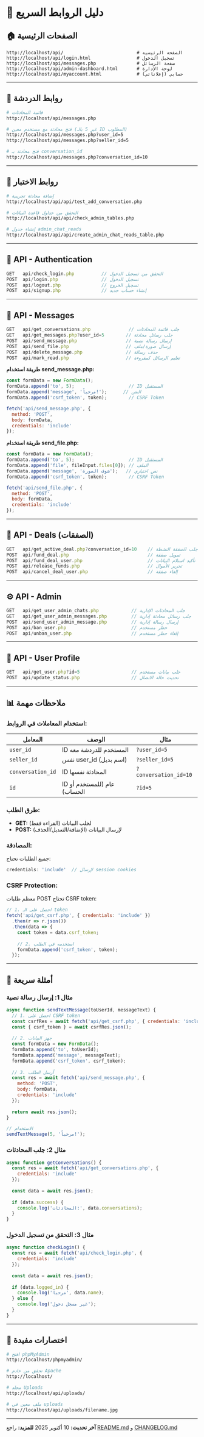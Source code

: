 # 🔗 دليل الروابط السريع

## 🏠 الصفحات الرئيسية

```
http://localhost/api/                           # الصفحة الرئيسية
http://localhost/api/login.html                 # تسجيل الدخول
http://localhost/api/messages.php               # صفحة الرسائل
http://localhost/api/admin-dashboard.html       # لوحة الإدارة
http://localhost/api/myaccount.html             # حسابي (إعلاناتي)
```

---

## 💬 روابط الدردشة

```bash
# قائمة المحادثات
http://localhost/api/messages.php

# فتح محادثة مع مستخدم معين (غير 5 بالـ ID المطلوب)
http://localhost/api/messages.php?user_id=5
http://localhost/api/messages.php?seller_id=5

# فتح محادثة بـ conversation_id
http://localhost/api/messages.php?conversation_id=10
```

---

## 🔧 روابط الاختبار

```bash
# إضافة محادثة تجريبية
http://localhost/api/api/test_add_conversation.php

# التحقق من جداول قاعدة البيانات
http://localhost/api/api/check_admin_tables.php

# إنشاء جدول admin_chat_reads
http://localhost/api/api/create_admin_chat_reads_table.php
```

---

## 🔐 API - Authentication

```javascript
GET   api/check_login.php          // التحقق من تسجيل الدخول
POST  api/login.php                // تسجيل الدخول
POST  api/logout.php               // تسجيل الخروج
POST  api/signup.php               // إنشاء حساب جديد
```

---

## 💬 API - Messages

```javascript
GET   api/get_conversations.php              // جلب قائمة المحادثات
GET   api/get_messages.php?user_id=5        // جلب رسائل محادثة
POST  api/send_message.php                  // إرسال رسالة نصية
POST  api/send_file.php                     // إرسال صورة/ملف
POST  api/delete_message.php                // حذف رسالة
POST  api/mark_read.php                     // تعليم الرسائل كمقروءة
```

**طريقة استخدام send_message.php:**
```javascript
const formData = new FormData();
formData.append('to', 5);                    // ID المستقبل
formData.append('message', 'مرحباً!');      // النص
formData.append('csrf_token', token);        // CSRF Token

fetch('api/send_message.php', {
  method: 'POST',
  body: formData,
  credentials: 'include'
});
```

**طريقة استخدام send_file.php:**
```javascript
const formData = new FormData();
formData.append('to', 5);                    // ID المستقبل
formData.append('file', fileInput.files[0]); // الملف
formData.append('message', 'شوف الصورة');   // نص اختياري
formData.append('csrf_token', token);        // CSRF Token

fetch('api/send_file.php', {
  method: 'POST',
  body: formData,
  credentials: 'include'
});
```

---

## 🤝 API - Deals (الصفقات)

```javascript
GET   api/get_active_deal.php?conversation_id=10    // جلب الصفقة النشطة
POST  api/fund_deal.php                             // تمويل صفقة
POST  api/fund_deal_user.php                        // تأكيد استلام البيانات
POST  api/release_funds.php                         // تحرير الأموال
POST  api/cancel_deal_user.php                      // إلغاء صفقة
```

---

## ⚙️ API - Admin

```javascript
GET   api/get_user_admin_chats.php            // جلب المحادثات الإدارية
GET   api/get_user_admin_messages.php         // جلب رسائل محادثة إدارية
POST  api/send_user_admin_message.php         // إرسال رسالة إدارية
POST  api/ban_user.php                        // حظر مستخدم
POST  api/unban_user.php                      // إلغاء حظر مستخدم
```

---

## 👤 API - User Profile

```javascript
GET   api/get_user.php?id=5                   // جلب بيانات مستخدم
POST  api/update_status.php                   // تحديث حالة الاتصال
```

---

## 📊 ملاحظات مهمة

### استخدام المعاملات في الروابط:

| المعامل | الوصف | مثال |
|---------|-------|-------|
| `user_id` | ID المستخدم للدردشة معه | `?user_id=5` |
| `seller_id` | نفس user_id (اسم بديل) | `?seller_id=5` |
| `conversation_id` | ID المحادثة نفسها | `?conversation_id=10` |
| `id` | ID عام (للمستخدم أو الحساب) | `?id=5` |

### طرق الطلب:

- **GET:** لجلب البيانات (القراءة فقط)
- **POST:** لإرسال البيانات (الإضافة/التعديل/الحذف)

### المصادقة:

جميع الطلبات تحتاج:
```javascript
credentials: 'include'  // لإرسال session cookies
```

### CSRF Protection:

معظم طلبات POST تحتاج CSRF token:
```javascript
// 1. احصل على الـ token
fetch('api/get_csrf.php', { credentials: 'include' })
  .then(r => r.json())
  .then(data => {
    const token = data.csrf_token;
    
    // 2. استخدمه في الطلب
    formData.append('csrf_token', token);
  });
```

---

## 🎯 أمثلة سريعة

### مثال 1: إرسال رسالة نصية
```javascript
async function sendTextMessage(toUserId, messageText) {
  // 1. احصل على CSRF token
  const csrfRes = await fetch('api/get_csrf.php', { credentials: 'include' });
  const { csrf_token } = await csrfRes.json();
  
  // 2. جهز البيانات
  const formData = new FormData();
  formData.append('to', toUserId);
  formData.append('message', messageText);
  formData.append('csrf_token', csrf_token);
  
  // 3. أرسل الطلب
  const res = await fetch('api/send_message.php', {
    method: 'POST',
    body: formData,
    credentials: 'include'
  });
  
  return await res.json();
}

// الاستخدام
sendTextMessage(5, 'مرحباً!');
```

### مثال 2: جلب المحادثات
```javascript
async function getConversations() {
  const res = await fetch('api/get_conversations.php', {
    credentials: 'include'
  });
  
  const data = await res.json();
  
  if (data.success) {
    console.log('المحادثات:', data.conversations);
  }
}
```

### مثال 3: التحقق من تسجيل الدخول
```javascript
async function checkLogin() {
  const res = await fetch('api/check_login.php', {
    credentials: 'include'
  });
  
  const data = await res.json();
  
  if (data.logged_in) {
    console.log('مرحباً', data.name);
  } else {
    console.log('غير مسجل دخول');
  }
}
```

---

## 🚀 اختصارات مفيدة

```bash
# افتح phpMyAdmin
http://localhost/phpmyadmin/

# تحقق من خادم Apache
http://localhost/

# مجلد Uploads
http://localhost/api/uploads/

# ملف معين في uploads
http://localhost/api/uploads/filename.jpg
```

---

**آخر تحديث:** 10 أكتوبر 2025
**للمزيد:** راجع [README.md](README.md) و [CHANGELOG.md](CHANGELOG.md)
